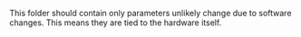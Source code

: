 This folder should contain only parameters unlikely change due to software changes.
This means they are tied to the hardware itself.